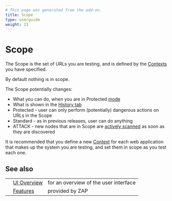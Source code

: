 ```yaml
---
# This page was generated from the add-on.
title: Scope
type: userguide
weight: 21
---
```


# Scope

The Scope is the set of URLs you are testing, and is defined by the [Contexts](/docs/desktop/start/features/contexts/)
you have specified.  

By default nothing is in scope.

The Scope potentially changes:

* What you can do, when you are in Protected [mode](/docs/desktop/start/features/modes/)
* What is shown in the [History tab](/docs/desktop/ui/tabs/history/)
* Protected - user can only perform (potentially) dangerous actions on URLs in the Scope
* Standard - as in previous releases, user can do anything
* ATTACK - new nodes that are in Scope are [actively scanned](/docs/desktop/start/features/ascan/) as soon as they are discovered

It is recommended that you define a new [Context](/docs/desktop/start/features/contexts/) for each web application that makes up the system you are testing, and set them in scope as you test each one.

## See also

|   |                                           |                                       |
|---|-------------------------------------------|---------------------------------------|
|   | [UI Overview](/docs/desktop/ui/)          | for an overview of the user interface |
|   | [Features](/docs/desktop/start/features/) | provided by ZAP                       |
